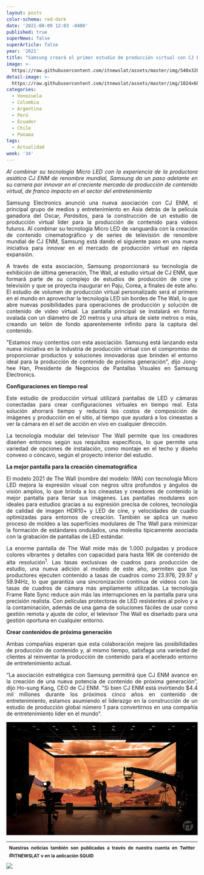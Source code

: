 ```yaml
---
layout: posts
color-schema: red-dark
date: '2021-08-09 12:03 -0400'
published: true
superNews: false
superArticle: false
year: '2021'
title: "Samsung creará el primer estudio de producción virtual con CJ ENM\_y apalancará la tecnología líder en exhibición"
image: >-
  https://raw.githubusercontent.com/itnewslat/assets/master/img/540x320/Estudio-Samsung-p.jpg
detail-image: >-
  https://raw.githubusercontent.com/itnewslat/assets/master/img/1024x680/Estudio-Samsung-g.jpg
categories:
  - Venezuela
  - Colombia
  - Argentina
  - Perú
  - Ecuador
  - Chile
  - Panama
tags:
  - Actualidad
week: '34'
---
```

<p style="text-align: justify;"><em>Al combinar su tecnología Micro LED con la experiencia de la productora asiática CJ ENM de renombre mundial, Samsung da un paso adelante en su carrera por innovar en el creciente mercado de producción de contenido virtual, de franco impacto en el sector del entretenimiento</em></p>
<p style="text-align: justify;">Samsung Electronics anunció una nueva asociación con CJ ENM, el principal grupo de medios y entretenimiento en Asia detrás de la película ganadora del Oscar, <em>Parásitos</em>, para la construcción de un estudio de producción virtual líder para la producción de contenido para videos futuros. Al combinar su tecnología Micro LED de vanguardia con la creación de contenido cinematográfico y de series de televisión de renombre mundial de CJ ENM, Samsung está dando el siguiente paso en una nueva iniciativa para innovar en el mercado de producción virtual en rápida expansión.</p>
<p style="text-align: justify;">A través de esta asociación, Samsung proporcionará su tecnología de exhibición de última generación, The Wall, al estudio virtual de CJ ENM, que formará parte de su complejo de estudios de producción de cine y televisión y que se proyecta inaugurar en Paju, Corea, a finales de este año. El estudio de volumen de producción virtual personalizado será el primero en el mundo en aprovechar la tecnología LED sin bordes de The Wall, lo que abre nuevas posibilidades para operaciones de producción y solución de contenido de video virtual. La pantalla principal se instalará en forma ovalada con un diámetro de 20 metros y una altura de siete metros o más, creando un telón de fondo aparentemente infinito para la captura del contenido.</p>
<p style="text-align: justify;">"Estamos muy contentos con esta asociación. Samsung está lanzando esta nueva iniciativa en la industria de producción virtual con el compromiso de proporcionar productos y soluciones innovadoras que brinden el entorno ideal para la producción de contenido de próxima generación", dijo Jong-hee Han, Presidente de Negocios de Pantallas Visuales en Samsung Electronics.</p>
<p style="text-align: justify;"><strong>Configuraciones en tiempo real</strong></p>
<p style="text-align: justify;">Este estudio de producción virtual utilizará pantallas de LED y cámaras conectadas para crear configuraciones virtuales en tiempo real. Esta solución ahorrará tiempo y reducirá los costos de composición de imágenes y producción en el sitio, al tiempo que ayudará a los cineastas a ver la cámara en el <em>set</em> de acción en vivo en cualquier dirección.</p>
<p style="text-align: justify;">La tecnología modular del televisor The Wall permite que los creadores diseñen entornos según sus requisitos específicos, lo que permite una variedad de opciones de instalación, como montaje en el techo y diseño convexo o cóncavo, según el proyecto interior del estudio.</p>
<p style="text-align: justify;"><strong>La mejor pantalla para la creación cinematográfica</strong></p>
<p style="text-align: justify;">El modelo 2021 de The Wall (nombre del modelo: IWA) con tecnología Micro LED mejora la expresión visual con negros ultra profundos y ángulos de visión amplios, lo que brinda a los cineastas y creadores de contenido la mejor pantalla para llenar sus imágenes. Las pantallas modulares son ideales para estudios gracias a su expresión precisa de colores, tecnología de calidad de imagen HDR10+ y LED de cine, y velocidades de cuadro optimizadas para entornos de creación. También se aplica un nuevo proceso de moldeo a las superficies modulares de The Wall para minimizar la formación de estándares ondulados, una molestia típicamente asociada con la grabación de pantallas de LED estándar.</p>
<p style="text-align: justify;">La enorme pantalla de The Wall mide más de 1.000 pulgadas y produce colores vibrantes y detalles con capacidad para hasta 16K de contenido de alta resolución<sup>1</sup>. Las tasas exclusivas de cuadros para producción de estudio, una nueva adición al modelo de este año, permiten que los productores ejecuten contenido a tasas de cuadros como 23.976, 29.97 y 59.94Hz, lo que garantiza una sincronización continua de videos con las tasas de cuadros de cámara más ampliamente utilizadas. La tecnología Frame Rate Sync reduce aún más las interrupciones en la pantalla para una precisión realista. Con películas protectoras de LED resistentes al polvo y a la contaminación, además de una gama de soluciones fáciles de usar como gestión remota y ajuste de color, el televisor The Wall es diseñado para una gestión oportuna en cualquier entorno.</p>
<p style="text-align: justify;"><strong>Crear contenidos de próxima generación</strong></p>
<p style="text-align: justify;">Ambas compañías esperan que esta colaboración mejore las posibilidades de producción de contenido y, al mismo tiempo, satisfaga una variedad de clientes al reinventar la producción de contenido para el acelerado entorno de entretenimiento actual.</p>
<p style="text-align: justify;">“La asociación estratégica con Samsung permitirá que CJ ENM avance en la creación de una nueva potencia de contenido de próxima generación”, dijo Ho-sung Kang, CEO de CJ ENM. "Si bien CJ ENM está invirtiendo $4.4 mil millones durante los próximos cinco años en contenido de entretenimiento, estamos asumiendo el liderazgo en la construcción de un estudio de producción global número 1 para convertirnos en una compañía de entretenimiento líder en el mundo".</p>

![](https://raw.githubusercontent.com/itnewslat/assets/master/img/540x320/Estudio-Samsung-p.jpg)

<table style="height: 42px;" width="569">
<tbody>
<tr>
<td style="text-align: justify;"><sub><strong>Nuestras noticias también son publicadas a través de nuestra cuenta en Twitter <a href="https://twitter.com/itnewslat?lang=es">@ITNEWSLAT</a> y en la aplicación <a href="https://squidapp.co/en/">SQUID</a></strong></sub></td>
</tr>
</tbody>
</table>

<img src="https://tracker.metricool.com/c3po.jpg?hash=56f88a41e39ab42c063cc51676587a04"/>
